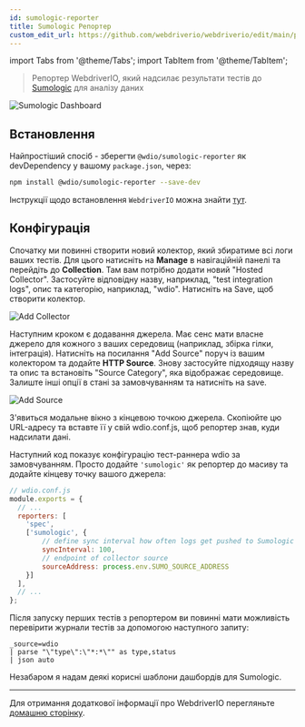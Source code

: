 ```yaml
---
id: sumologic-reporter
title: Sumologic Репортер
custom_edit_url: https://github.com/webdriverio/webdriverio/edit/main/packages/wdio-sumologic-reporter/README.md
---
```


import Tabs from '@theme/Tabs';
import TabItem from '@theme/TabItem';

> Репортер WebdriverIO, який надсилає результати тестів до [Sumologic](https://www.sumologic.com/) для аналізу даних

![Sumologic Dashboard](/img/sumologic.png "Sumologic Dashboard")

## Встановлення

Найпростіший спосіб - зберегти `@wdio/sumologic-reporter` як devDependency у вашому `package.json`, через:

```sh
npm install @wdio/sumologic-reporter --save-dev
```

Інструкції щодо встановлення `WebdriverIO` можна знайти [тут](https://webdriver.io/docs/gettingstarted).

## Конфігурація

Спочатку ми повинні створити новий колектор, який збиратиме всі логи ваших тестів. Для цього натисніть на __Manage__ в навігаційній панелі та перейдіть до __Collection__. Там вам потрібно додати новий "Hosted Collector". Застосуйте відповідну назву, наприклад, "test integration logs", опис та категорію, наприклад, "wdio". Натисніть на Save, щоб створити колектор.

![Add Collector](https://webdriver.io/images/sumo-collector.png "Add Collector")

Наступним кроком є додавання джерела. Має сенс мати власне джерело для кожного з ваших середовищ (наприклад, збірка гілки, інтеграція). Натисніть на посилання "Add Source" поруч із вашим колектором та додайте __HTTP Source__. Знову застосуйте підходящу назву та опис та встановіть "Source Category", яка відображає середовище. Залиште інші опції в стані за замовчуванням та натисніть на save.

![Add Source](https://webdriver.io/images/sumo-source.png "Add Source")

З'явиться модальне вікно з кінцевою точкою джерела. Скопіюйте цю URL-адресу та вставте її у свій wdio.conf.js, щоб репортер знав, куди надсилати дані.

Наступний код показує конфігурацію тест-раннера wdio за замовчуванням. Просто додайте `'sumologic'` як репортер до масиву та додайте кінцеву точку вашого джерела:

```js
// wdio.conf.js
module.exports = {
  // ...
  reporters: [
    'spec',
    ['sumologic', {
        // define sync interval how often logs get pushed to Sumologic
        syncInterval: 100,
        // endpoint of collector source
        sourceAddress: process.env.SUMO_SOURCE_ADDRESS
    }]
  ],
  // ...
};
```

Після запуску перших тестів з репортером ви повинні мати можливість перевірити журнали тестів за допомогою наступного запиту:

```
_source=wdio
| parse "\"type\":\"*:*\"" as type,status
| json auto
```

Незабаром я надам деякі корисні шаблони дашбордів для Sumologic.

----

Для отримання додаткової інформації про WebdriverIO перегляньте [домашню сторінку](https://webdriver.io).
